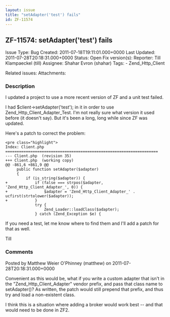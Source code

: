 ```yaml
---
layout: issue
title: "setAdapter('test') fails"
id: ZF-11574
---
```


ZF-11574: setAdapter('test') fails
----------------------------------

 Issue Type: Bug Created: 2011-07-18T19:11:01.000+0000 Last Updated: 2011-07-28T20:18:31.000+0000 Status: Open Fix version(s): 
 Reporter:  Till Klampaeckel (till)  Assignee:  Shahar Evron (shahar)  Tags: - Zend\_Http\_Client
 
 Related issues: 
 Attachments: 
### Description

I updated a project to use a more recent version of ZF and a unit test failed.

I had $client->setAdapter('test'); in it in order to use Zend\_Http\_Client\_Adapter\_Test. I'm not really sure what version it used before (it doesn't say). But it's been a long, long while since ZF was updated.

Here's a patch to correct the problem:

 
    <pre class="highlight">
    Index: Client.php
    ===================================================================
    --- Client.php  (revision 35)
    +++ Client.php  (working copy)
    @@ -861,6 +861,9 @@
         public function setAdapter($adapter)
         {
             if (is_string($adapter)) {
    +            if (false === strpos($adapter, 'Zend_Http_Client_Adapter_', 0)) {
    +                $adapter = 'Zend_Http_Client_Adapter_' . ucfirst(strtolower($adapter));
    +            }
                 try {
                     Zend_Loader::loadClass($adapter);
                 } catch (Zend_Exception $e) {


If you need a test, let me know where to find them and I'll add a patch for that as well.

Till

 

 

### Comments

Posted by Matthew Weier O'Phinney (matthew) on 2011-07-28T20:18:31.000+0000

Convenient as this would be, what if you write a custom adapter that isn't in the "Zend\_Http\_Client\_Adapter" vendor prefix, and pass that class name to setAdapter()? As written, the patch would still prepend that prefix, and thus try and load a non-existent class.

I think this is a situation where adding a broker would work best -- and that would need to be done in ZF2.

 

 